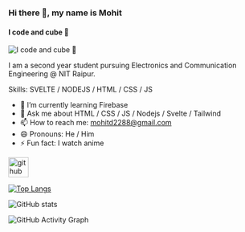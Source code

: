 ### Hi there 👋, my name is Mohit
#### I code and cube 🧩
![I code and cube 🧩](https://external-content.duckduckgo.com/iu/?u=http%3A%2F%2Fwww.adweek.com%2Fwp-content%2Fuploads%2F2017%2F12%2Fpacman-PAGE-2017.gif&f=1&nofb=1&ipt=e31cddd671f83e7d9a92e682cb2c87e918375d9aa30cb2f69aca608b0ac09c60&ipo=images)

I am a second year student pursuing Electronics and Communication Engineering @ NIT Raipur.


Skills: SVELTE / NODEJS / HTML / CSS / JS

- 🌱 I’m currently learning Firebase 
- 💬 Ask me about HTML / CSS / JS / Nodejs / Svelte / Tailwind 
- 📫 How to reach me: mohitd2288@gmail.com 
- 😄 Pronouns: He / Him 
- ⚡ Fun fact: I watch anime 


[<img src='https://cdn.jsdelivr.net/npm/simple-icons@3.0.1/icons/github.svg' alt='github' height='40'>](https://github.com/do-mohit)  

[![Top Langs](https://github-readme-stats.vercel.app/api/top-langs/?username=do-mohit)](https://github.com/anuraghazra/github-readme-stats)

![GitHub stats](https://github-readme-stats.vercel.app/api?username=do-mohit&show_icons=true)  

![GitHub Activity Graph](https://activity-graph.herokuapp.com/graph?username=do-mohit)  

